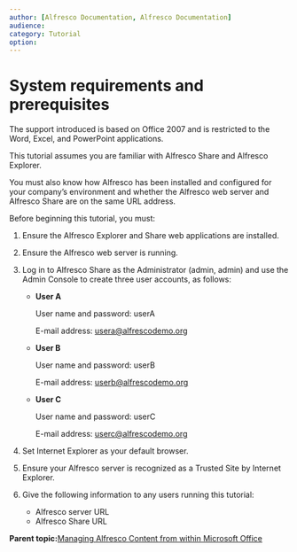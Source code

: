 ```yaml
---
author: [Alfresco Documentation, Alfresco Documentation]
audience: 
category: Tutorial
option: 
---
```


# System requirements and prerequisites

The support introduced is based on Office 2007 and is restricted to the Word, Excel, and PowerPoint applications.

This tutorial assumes you are familiar with Alfresco Share and Alfresco Explorer.

You must also know how Alfresco has been installed and configured for your company’s environment and whether the Alfresco web server and Alfresco Share are on the same URL address.

Before beginning this tutorial, you must:

1.  Ensure the Alfresco Explorer and Share web applications are installed.

2.  Ensure the Alfresco web server is running.

3.  Log in to Alfresco Share as the Administrator \(admin, admin\) and use the Admin Console to create three user accounts, as follows:

    -   **User A**

        User name and password: userA

        E-mail address: usera@alfrescodemo.org

    -   **User B**

        User name and password: userB

        E-mail address: userb@alfrescodemo.org

    -   **User C**

        User name and password: userC

        E-mail address: userc@alfrescodemo.org

4.  Set Internet Explorer as your default browser.

5.  Ensure your Alfresco server is recognized as a Trusted Site by Internet Explorer.

6.  Give the following information to any users running this tutorial:

    -   Alfresco server URL
    -   Alfresco Share URL

**Parent topic:**[Managing Alfresco Content from within Microsoft Office](../concepts/gs-spp-intro.md)

